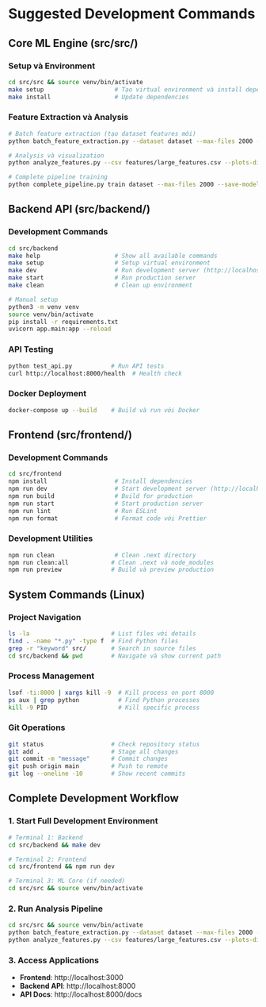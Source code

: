 # Suggested Development Commands

## Core ML Engine (src/src/)

### Setup và Environment

```bash
cd src/src && source venv/bin/activate
make setup                    # Tạo virtual environment và install dependencies
make install                  # Update dependencies
```

### Feature Extraction và Analysis

```bash
# Batch feature extraction (tạo dataset features mới)
python batch_feature_extraction.py --dataset dataset --max-files 2000 --output features/large_features.csv

# Analysis và visualization
python analyze_features.py --csv features/large_features.csv --plots-dir analysis_plots

# Complete pipeline training
python complete_pipeline.py train dataset --max-files 2000 --save-model models/model.json
```

## Backend API (src/backend/)

### Development Commands

```bash
cd src/backend
make help                     # Show all available commands
make setup                    # Setup virtual environment
make dev                      # Run development server (http://localhost:8000)
make start                    # Run production server
make clean                    # Clean up environment

# Manual setup
python3 -m venv venv
source venv/bin/activate
pip install -r requirements.txt
uvicorn app.main:app --reload
```

### API Testing

```bash
python test_api.py           # Run API tests
curl http://localhost:8000/health  # Health check
```

### Docker Deployment

```bash
docker-compose up --build    # Build và run với Docker
```

## Frontend (src/frontend/)

### Development Commands

```bash
cd src/frontend
npm install                   # Install dependencies
npm run dev                   # Start development server (http://localhost:3000)
npm run build                 # Build for production
npm run start                 # Start production server
npm run lint                  # Run ESLint
npm run format                # Format code với Prettier
```

### Development Utilities

```bash
npm run clean                 # Clean .next directory
npm run clean:all            # Clean .next và node_modules
npm run preview              # Build và preview production
```

## System Commands (Linux)

### Project Navigation

```bash
ls -la                       # List files với details
find . -name "*.py" -type f  # Find Python files
grep -r "keyword" src/       # Search in source files
cd src/backend && pwd        # Navigate và show current path
```

### Process Management

```bash
lsof -ti:8000 | xargs kill -9  # Kill process on port 8000
ps aux | grep python           # Find Python processes
kill -9 PID                    # Kill specific process
```

### Git Operations

```bash
git status                   # Check repository status
git add .                    # Stage all changes
git commit -m "message"      # Commit changes
git push origin main         # Push to remote
git log --oneline -10        # Show recent commits
```

## Complete Development Workflow

### 1. Start Full Development Environment

```bash
# Terminal 1: Backend
cd src/backend && make dev

# Terminal 2: Frontend
cd src/frontend && npm run dev

# Terminal 3: ML Core (if needed)
cd src/src && source venv/bin/activate
```

### 2. Run Analysis Pipeline

```bash
cd src/src && source venv/bin/activate
python batch_feature_extraction.py --dataset dataset --max-files 2000 --output features/large_features.csv
python analyze_features.py --csv features/large_features.csv --plots-dir analysis_plots
```

### 3. Access Applications

- **Frontend**: http://localhost:3000
- **Backend API**: http://localhost:8000
- **API Docs**: http://localhost:8000/docs
